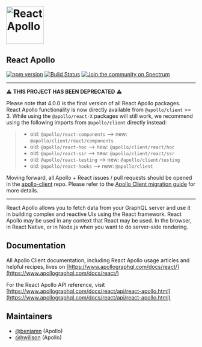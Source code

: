 # <a href="https://www.apollographql.com/"><img src="https://user-images.githubusercontent.com/841294/53402609-b97a2180-39ba-11e9-8100-812bab86357c.png" height="100" alt="React Apollo"></a>

## React Apollo

[![npm version](https://badge.fury.io/js/react-apollo.svg)](https://badge.fury.io/js/react-apollo)
[![Build Status](https://circleci.com/gh/apollographql/react-apollo.svg?style=svg)](https://circleci.com/gh/apollographql/react-apollo)
[![Join the community on Spectrum](https://withspectrum.github.io/badge/badge.svg)](https://spectrum.chat/apollo)

---

⚠️ **THIS PROJECT HAS BEEN DEPRECATED** ⚠️

Please note that 4.0.0 is the final version of all React Apollo packages. React Apollo functionality is now directly available from `@apollo/client` >= 3. While using the `@apollo/react-X` packages will still work, we recommend using the following imports from `@apollo/client` directly instead:
>
> - old: `@apollo/react-components` --> new: `@apollo/client/react/components`
> - old: `@apollo/react-hoc` --> new: `@apollo/client/react/hoc`
> - old: `@apollo/react-ssr` --> new: `@apollo/client/react/ssr`
> - old: `@apollo/react-testing` --> new: `@apollo/client/testing`
> - old: `@apollo/react-hooks` --> new: `@apollo/client`

Moving forward, all Apollo + React issues / pull requests should be opened in the [apollo-client](https://github.com/apollographql/apollo-client.git) repo. Please refer to the [Apollo Client migration guide](https://www.apollographql.com/docs/react/migrating/apollo-client-3-migration/) for more details.

---

React Apollo allows you to fetch data from your GraphQL server and use it in building complex and reactive UIs using the React framework. React Apollo may be used in any context that React may be used. In the browser, in React Native, or in Node.js when you want to do server-side rendering.

## Documentation

All Apollo Client documentation, including React Apollo usage articles and helpful recipes, lives on [https://www.apollographql.com/docs/react/](https://www.apollographql.com/docs/react/)

For the React Apollo API reference, visit [https://www.apollographql.com/docs/react/api/react-apollo.html](https://www.apollographql.com/docs/react/api/react-apollo.html)

## Maintainers

- [@benjamn](https://github.com/benjamn) (Apollo)
- [@hwillson](https://github.com/hwillson) (Apollo)
